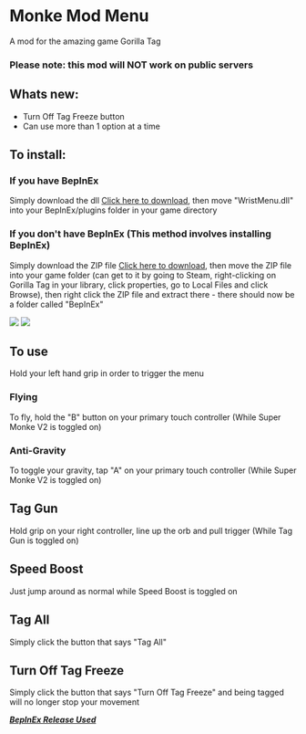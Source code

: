 # Monke Mod Menu
A mod for the amazing game Gorilla Tag
### Please note: this mod will NOT work on public servers

## Whats new:
- Turn Off Tag Freeze button
- Can use more than 1 option at a time

## To install:
### If you have BepInEx
Simply download the dll [Click here to download](https://github.com/jeydevv/MonkeModMenu/releases/download/1.2.0.0/WristMenu.dll), then move "WristMenu.dll" into your BepInEx/plugins folder in your game directory
### If you don't have BepInEx (This method involves installing BepInEx)
Simply download the ZIP file [Click here to download](https://github.com/jeydevv/MonkeModMenu/releases/download/1.2.0.0/Monke.Mod.Menu.zip), then move the ZIP file into your game folder (can get to it by going to Steam, right-clicking on Gorilla Tag in your library, click properties, go to Local Files and click Browse), then right click the ZIP file and extract there - there should now be a folder called "BepInEx"

![](eg.gif)
![](eg2.gif)

## To use
Hold your left hand grip in order to trigger the menu

### Flying
To fly, hold the "B" button on your primary touch controller (While Super Monke V2 is toggled on)

### Anti-Gravity
To toggle your gravity, tap "A" on your primary touch controller (While Super Monke V2 is toggled on)

## Tag Gun
Hold grip on your right controller, line up the orb and pull trigger (While Tag Gun is toggled on)

## Speed Boost
Just jump around as normal while Speed Boost is toggled on

## Tag All
Simply click the button that says "Tag All"

## Turn Off Tag Freeze
Simply click the button that says "Turn Off Tag Freeze" and being tagged will no longer stop your movement

***[BepInEx Release Used](https://github.com/BepInEx/BepInEx/releases)***
